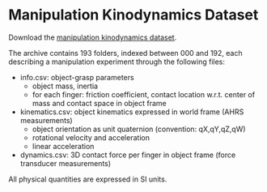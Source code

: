 # Manipulation Kinodynamics Dataset

Download the [manipulation kinodynamics dataset](https://seafile.lirmm.fr/f/c77606ed69/).

The archive contains 193 folders, indexed between 000 and 192, each describing a manipulation experiment through the following files:
  - info.csv: object-grasp parameters
    - object mass, inertia
    - for each finger: friction coefficient, contact location w.r.t. center of mass and contact space in object frame
  - kinematics.csv: object kinematics expressed in world frame (AHRS measurements)
    - object orientation as unit quaternion (convention: qX,qY,qZ,qW)
    - rotational velocity and acceleration
    - linear acceleration
  - dynamics.csv: 3D contact force per finger in object frame (force transducer measurements)

All physical quantities are expressed in SI units.
